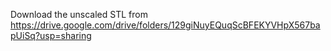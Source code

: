 Download the unscaled STL from https://drive.google.com/drive/folders/129giNuyEQuqScBFEKYVHpX567bapUiSq?usp=sharing
